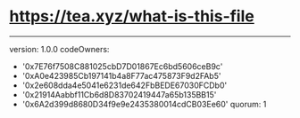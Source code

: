 # https://tea.xyz/what-is-this-file
---
version: 1.0.0
codeOwners:
  - '0x7E76f7508C881025cbD7D01867Ec6bd5606ceB9c'
  - '0xA0e423985Cb197141b4a8F77ac475873F9d2FAb5'
  - '0x2e608dda4e5041e6231de642FbBEDE67030FCDb0'
  - '0x21914Aabbf11Cb6d8D83702419447a65b135BB15'
  - '0x6A2d399d8680D34f9e9e2435380014cdCB03Ee60'
quorum: 1
